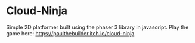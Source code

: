 # Cloud-Ninja
Simple 2D platformer built using the phaser 3 library in javascript. 
Play the game here: https://paulthebuilder.itch.io/cloud-ninja
